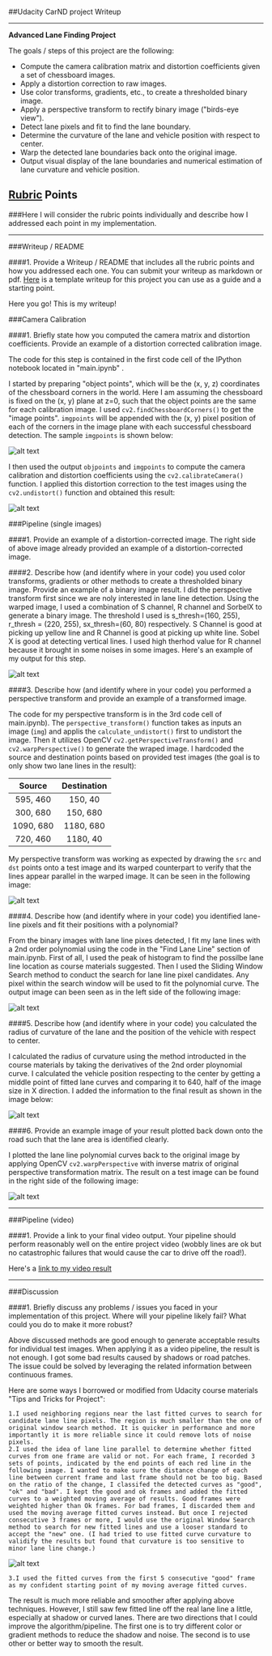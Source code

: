 ##Udacity CarND project Writeup


---

**Advanced Lane Finding Project**

The goals / steps of this project are the following:

* Compute the camera calibration matrix and distortion coefficients given a set of chessboard images.
* Apply a distortion correction to raw images.
* Use color transforms, gradients, etc., to create a thresholded binary image.
* Apply a perspective transform to rectify binary image ("birds-eye view").
* Detect lane pixels and fit to find the lane boundary.
* Determine the curvature of the lane and vehicle position with respect to center.
* Warp the detected lane boundaries back onto the original image.
* Output visual display of the lane boundaries and numerical estimation of lane curvature and vehicle position.

[//]: # (Image References)

[image1]: ./output_images/calibration9_withcorner.png "Calibration Image with Corners"
[image2]: ./output_images/test5_undistort.png "Test Image Undistort"
[image3]: ./output_images/testimage_color_gradient.png "Color and Gradient"
[image4]: ./output_images/testimage_perspective.png "Perspective Transform"
[image5]: ./output_images/testimage_lanelinedetection.png "Lane Line Detection"
[image6]: ./output_images/testimage_validation.png "Validation"
[image7]: ./output_images/testimage_withlaneinfo.png "Result with lane information"
[video1]: ./result.mp4 "Result Video"

## [Rubric](https://review.udacity.com/#!/rubrics/571/view) Points
###Here I will consider the rubric points individually and describe how I addressed each point in my implementation.  

---
###Writeup / README

####1. Provide a Writeup / README that includes all the rubric points and how you addressed each one.  You can submit your writeup as markdown or pdf.  [Here](https://github.com/udacity/CarND-Advanced-Lane-Lines/blob/master/writeup_template.md) is a template writeup for this project you can use as a guide and a starting point.  

Here you go! This is my writeup!

###Camera Calibration

####1. Briefly state how you computed the camera matrix and distortion coefficients. Provide an example of a distortion corrected calibration image.

The code for this step is contained in the first code cell of the IPython notebook located in "main.ipynb" .  

I started by preparing "object points", which will be the (x, y, z) coordinates of the chessboard corners in the world. Here I am assuming the chessboard is fixed on the (x, y) plane at z=0, such that the object points are the same for each calibration image.  I used `cv2.findChessboardCorners()` to get the "image points". `imgpoints` will be appended with the (x, y) pixel position of each of the corners in the image plane with each successful chessboard detection. The sample `imgpoints` is shown below:

![alt text][image1]

I then used the output `objpoints` and `imgpoints` to compute the camera calibration and distortion coefficients using the `cv2.calibrateCamera()` function.  I applied this distortion correction to the test images using the `cv2.undistort()` function and obtained this result: 

![alt text][image2]

###Pipeline (single images)

####1. Provide an example of a distortion-corrected image.
The right side of above image already provided an example of a distortion-corrected image. 

####2. Describe how (and identify where in your code) you used color transforms, gradients or other methods to create a thresholded binary image.  Provide an example of a binary image result.
I did the perspective transform first since we are noly interested in lane line detection. Using the warped image, I used a combination of S channel, R channel and SorbelX to generate a binary image. The threshold I used is s_thresh=(160, 255), r_thresh = (220, 255), sx_thresh=(60, 80) respectively. S Channel is good at picking up yellow line and R Channel is good at picking up white line. Sobel X is good at detecting vertical lines. I used high therhod value for R channel because it brought in some noises in some images. Here's an example of my output for this step.  

![alt text][image3]

####3. Describe how (and identify where in your code) you performed a perspective transform and provide an example of a transformed image.

The code for my perspective transform is in the 3rd code cell of main.ipynb).  The `perspective_transform()` function takes as inputs an image (`img`) and applis the `calculate_undistort()` first to undistort the image. Then it utilizes OpenCV `cv2.getPerspectiveTransform()` and `cv2.warpPerspective()` to generate the wraped image. I hardcoded the source and destination points based on provided test images (the goal is to only show two lane lines in the result):

| Source        | Destination   | 
|:-------------:|:-------------:| 
| 595, 460      | 150, 40       | 
| 300, 680      | 150, 680      |
| 1090, 680     | 1180, 680     |
| 720, 460      | 1180, 40      |

My perspective transform was working as expected by drawing the `src` and `dst` points onto a test image and its warped counterpart to verify that the lines appear parallel in the warped image. It can be seen in the following image:

![alt text][image4]

####4. Describe how (and identify where in your code) you identified lane-line pixels and fit their positions with a polynomial?

From the binary images with lane line pixes detected, I fit my lane lines with a 2nd order polynomial using the code in the "Find Lane Line" section of main.ipynb. 
First of all, I used the peak of histogram to find the possilbe lane line location as course materials suggested. 
Then I used the Sliding Window Search method to conduct the search for lane line pixel candidates. Any pixel within the search window will be used to fit the polynomial curve. The output image can been seen as in the left side of the following image:

![alt text][image5]

####5. Describe how (and identify where in your code) you calculated the radius of curvature of the lane and the position of the vehicle with respect to center.

I calculated the radius of curvature using the method introducted in the course materials by taking the derivatives of the 2nd order ploynomial curve. I calculated the vehicle position respecting to the center by getting a middle point of fitted lane curves and comparing it to 640, half of the image size in X direction. I added the information to the final result as shown in the image below:

![alt text][image7]

####6. Provide an example image of your result plotted back down onto the road such that the lane area is identified clearly.

I plotted the lane line polynomial curves back to the original image by applying OpenCV `cv2.warpPerspective` with inverse matrix of original perspective transformation matrix. The result on a test image can be found in the right side of the following image: 

![alt text][image5]

---

###Pipeline (video)

####1. Provide a link to your final video output.  Your pipeline should perform reasonably well on the entire project video (wobbly lines are ok but no catastrophic failures that would cause the car to drive off the road!).

Here's a [link to my video result](./result.mp4)

---

###Discussion

####1. Briefly discuss any problems / issues you faced in your implementation of this project.  Where will your pipeline likely fail?  What could you do to make it more robust?

Above discussed methods are good enough to generate acceptable results for individual test images. When applying it as a video pipeline, the result is not enough. I got some bad results caused by shadows or road patches. The issue could be solved by leveraging the related information between continuous frames. 

Here are some ways I borrowed or modified from Udacity course materials "Tips and Tricks for Project":
    
    1.I used neighboring regions near the last fitted curves to search for candidate lane line pixels. The region is much smaller than the one of original window search method. It is quicker in performance and more importantly it is more reliable since it could remove lots of noise pixels. 
    2.I used the idea of lane line parallel to determine whether fitted curves from one frame are valid or not. For each frame, I recorded 3 sets of points, indicated by the end points of each red line in the following image. I wanted to make sure the distance change of each line between current frame and last frame should not be too big. Based on the ratio of the change, I classifed the detected curves as "good", "ok" and "bad". I kept the good and ok frames and added the fitted curves to a weighted moving average of results. Good frames were weighted higher than Ok frames. For bad frames, I discarded them and used the moving average fitted curves instead. But once I rejected consecutive 3 frames or more, I would use the original Window Search method to search for new fitted lines and use a looser standard to accept the "new" one. (I had tried to use fitted curve curvature to validify the results but found that curvature is too sensitive to minor lane line change.)
    
![alt text][image6] 

    3.I used the fitted curves from the first 5 consecutive "good" frame as my confident starting point of my moving average fitted curves. 

The result is much more reliable and smoother after applying above techniques. However, I still saw few fitted line off the real lane line a little, especially at shadow or curved lanes. There are two directions that I could improve the algorithm/pipeline. The first one is to try different color or gradient methods to reduce the shadow and noise. The second is to use other or better way to smooth the result. 



